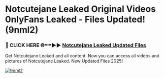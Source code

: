 # Notcutejane Leaked Original Videos 0nlyFans Leaked - Files Updated! (9nml2)

<h3>🔴 CLICK HERE 🌐==►► <a href="https://tinyurl.com/4seja8ks" rel="nofollow">Notcutejane Leaked Updated Files</a></h3>

Get Notcutejane Leaked and all content. Now you can access all videos and pictures of Notcutejane Leaked. New Updated Files 2025!

[![9nml2](https://i.imgur.com/EWjZXRe.gif)](https://tinyurl.com/4seja8ks)
